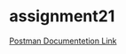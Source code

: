 # assignment21

[Postman Documentetion Link](https://documenter.getpostman.com/view/23154357/2s9YC1WZVx)
